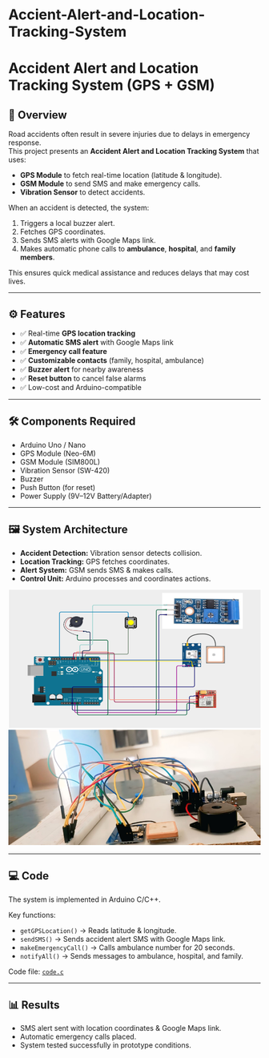 # Accient-Alert-and-Location-Tracking-System

# Accident Alert and Location Tracking System (GPS + GSM)

## 📌 Overview
Road accidents often result in severe injuries due to delays in emergency response.  
This project presents an **Accident Alert and Location Tracking System** that uses:
- **GPS Module** to fetch real-time location (latitude & longitude).
- **GSM Module** to send SMS and make emergency calls.
- **Vibration Sensor** to detect accidents.

When an accident is detected, the system:
1. Triggers a local buzzer alert.
2. Fetches GPS coordinates.
3. Sends SMS alerts with Google Maps link.
4. Makes automatic phone calls to **ambulance**, **hospital**, and **family members**.

This ensures quick medical assistance and reduces delays that may cost lives.

---

## ⚙️ Features
- ✅ Real-time **GPS location tracking**
- ✅ **Automatic SMS alert** with Google Maps link
- ✅ **Emergency call feature**
- ✅ **Customizable contacts** (family, hospital, ambulance)
- ✅ **Buzzer alert** for nearby awareness
- ✅ **Reset button** to cancel false alarms
- ✅ Low-cost and Arduino-compatible

---

## 🛠️ Components Required
- Arduino Uno / Nano  
- GPS Module (Neo-6M)  
- GSM Module (SIM800L)  
- Vibration Sensor (SW-420)  
- Buzzer  
- Push Button (for reset)  
- Power Supply (9V–12V Battery/Adapter)  

---

## 🖼️ System Architecture
- **Accident Detection:** Vibration sensor detects collision.  
- **Location Tracking:** GPS fetches coordinates.  
- **Alert System:** GSM sends SMS & makes calls.  
- **Control Unit:** Arduino processes and coordinates actions.  

![Circuit Diagram](circuit.png.png)  
![Prototype](realtime.png.png)  

---

## 💻 Code
The system is implemented in Arduino C/C++.

Key functions:
- `getGPSLocation()` → Reads latitude & longitude.  
- `sendSMS()` → Sends accident alert SMS with Google Maps link.  
- `makeEmergencyCall()` → Calls ambulance number for 20 seconds.  
- `notifyAll()` → Sends messages to ambulance, hospital, and family.  

Code file: [`code.c`](code.c.txt)

---

## 📊 Results
- SMS alert sent with location coordinates & Google Maps link.  
- Automatic emergency calls placed.  
- System tested successfully in prototype conditions.  
